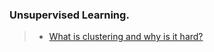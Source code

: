 ### Unsupervised Learning.

> - [What is clustering and why is it hard?](http://alexhwilliams.info/itsneuronalblog/2015/09/11/clustering1/)
